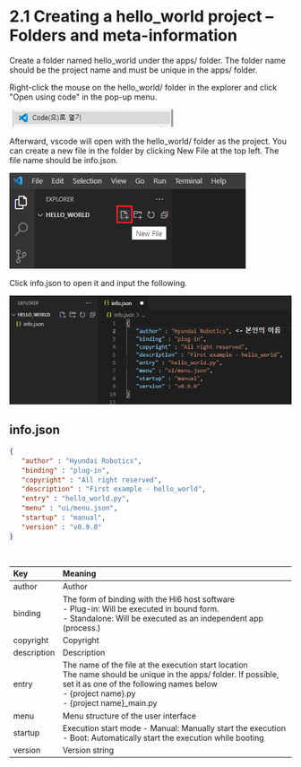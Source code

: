 # 2.1 Creating a hello_world project – Folders and meta-information

Create a folder named hello_world under the apps/ folder. The folder name should be the project name and must be unique in the apps/ folder.

Right-click the mouse on the hello_world/ folder in the explorer and click "Open using code" in the pop-up menu.

![](../_assets/image_13.png)

Afterward, vscode will open with the hello_world/ folder as the project. You can create a new file in the folder by clicking New File at the top left. The file name should be info.json.

![](../_assets/image_14.png)

Click info.json to open it and input the following.

![](../_assets/image_15.png)

## info.json

``` json
{
   "author" : "Hyundai Robotics",
   "binding" : "plug-in",
   "copyright" : "All right reserved",
   "description" : "First example - hello_world",
   "entry" : "hello_world.py",
   "menu" : "ui/menu.json",
   "startup" : "manual",
   "version" : "v0.9.0"
}
```

</br>
<table>
  <thead>
    <tr>
      <th style="text-align:left">Key</th>
      <th style="text-align:left">Meaning</th>
    </tr>
  </thead>
  <tbody>
    <tr>
      <td>author</td>
      <td>
       Author
      </td>
    </tr>
   <tr>
      <td>binding</td>
      <td>
       The form of binding with the Hi6 host software</br>
       - Plug-in: Will be executed in bound form.</br>
       - Standalone: Will be executed as an independent app (process.) 
      </td>
    </tr>
    <tr>
      <td>copyright</td>
      <td>
       Copyright
      </td>
    </tr>
    <tr>
      <td>description</td>
      <td>
       Description	
      </td>
    </tr>
    <tr>
      <td>entry</td>
      <td>
       The name of the file at the execution start location</br>
       The name should be unique in the apps/ folder. If possible, set it as one of the following names below</br>
       - {project name}.py</br>
       - {project name}_main.py
      </td>
    </tr>
    <tr>
      <td>menu</td>
      <td>
       Menu structure of the user interface	
      </td>
    </tr>
     <tr>
      <td>startup</td>
      <td>
       Execution start mode
       - Manual: Manually start the execution
       - Boot: Automatically start the execution while booting	
      </td>
    </tr>
     <tr>
      <td>version</td>
      <td>
       Version string	
      </td>
    </tr>
  </tbody>
</table>